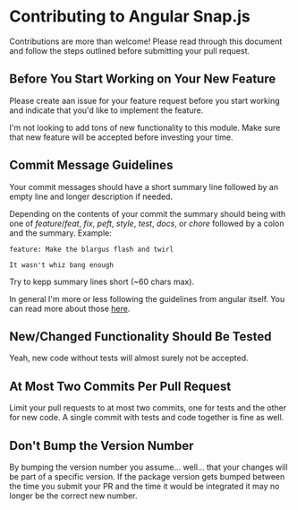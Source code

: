 # Contributing to Angular Snap.js

Contributions are more than welcome! Please read through this document and
follow the steps outlined before submitting your pull request.


## Before You Start Working on Your New Feature

Please create aan issue for your  feature request before you start working and
indicate that you'd like to implement the feature.

I'm not looking to add tons of new functionality to this module. Make sure that
new feature will be accepted before investing your time.


## Commit Message Guidelines

Your commit messages should have a short summary line followed by an empty line
and longer description if needed.

Depending on the contents of your commit the summary should being with one of
*feature*/*feat*, *fix*, *peft*, *style*, *test*, *docs*, or *chore* followed by
a colon and the summary. Example:

```
feature: Make the blargus flash and twirl

It wasn't whiz bang enough
```

Try to kepp summary lines short (~60 chars max).

In general I'm more or less following the guidelines from angular itself. You
can read more about those
[here](https://github.com/angular/angular.js/blob/master/CONTRIBUTING.md#commit).


## New/Changed Functionality Should Be Tested

Yeah, new code without tests will almost surely not be accepted.


## At Most Two Commits Per Pull Request

Limit your pull requests to at most two commits, one for tests and the other for
new code. A single commit with tests and code together is fine as well.


## Don't Bump the Version Number

By bumping the version number you assume... well... that your changes will be
part of a specific version. If the package version gets bumped between the time
you submit your PR and the time it would be integrated it may no longer be the
correct new number.
